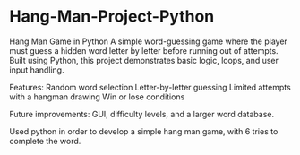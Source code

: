 # Hang-Man-Project-Python
Hang Man Game in Python
A simple word-guessing game where the player must guess a hidden word letter by letter before running out of attempts. Built using Python, this project demonstrates basic logic, loops, and user input handling.

Features:
 Random word selection
 Letter-by-letter guessing
 Limited attempts with a hangman drawing
 Win or lose conditions

 Future improvements: GUI, difficulty levels, and a larger word database.








Used python in order to develop a simple hang man game, with 6 tries to complete the word.
